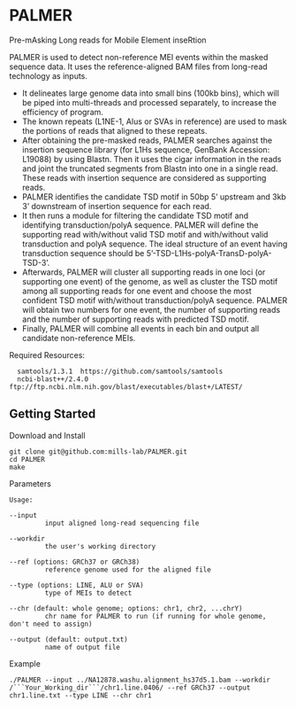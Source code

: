 # PALMER

Pre-mAsking Long reads for Mobile Element inseRtion

PALMER is used to detect non-reference MEI events within the masked sequence data. It uses the reference-aligned BAM files from long-read technology as inputs. 

* It delineates large genome data into small bins (100kb bins), which will be piped into multi-threads and processed separately, to increase the efficiency of program. 
* The known repeats (L1NE-1, Alus or SVAs in reference) are used to mask the portions of reads that aligned to these repeats. 
* After obtaining the pre-masked reads, PALMER searches against the insertion sequence library (for L1Hs sequence, GenBank Accession: L19088)  by using Blastn. Then it uses the cigar information in the reads and joint the truncated segments from Blastn into one in a single read. These reads with insertion sequence are considered as supporting reads. 
* PALMER identifies the candidate TSD motif in 50bp 5’ upstream and 3kb 3’ downstream of insertion sequence for each read. 
* It then runs a module for filtering the candidate TSD motif and identifying transduction/polyA sequence. PALMER will define the supporting read with/without valid TSD motif and with/without valid transduction and polyA sequence. The ideal structure of an event having transduction sequence should be 5’-TSD-L1Hs-polyA-TransD-polyA-TSD-3’. 
* Afterwards, PALMER will cluster all supporting reads in one loci (or supporting one event) of the genome, as well as cluster the TSD motif among all supporting reads for one event and choose the most confident TSD motif with/without transduction/polyA sequence. PALMER will obtain two numbers for one event, the number of supporting reads and the number of supporting reads with predicted TSD motif. 
* Finally, PALMER will combine all events in each bin and output all candidate non-reference MEIs.


Required Resources:
```
  samtools/1.3.1  https://github.com/samtools/samtools
  ncbi-blast++/2.4.0  ftp://ftp.ncbi.nlm.nih.gov/blast/executables/blast+/LATEST/
```

## Getting Started

Download and Install
```
git clone git@github.com:mills-lab/PALMER.git
cd PALMER
make
```

Parameters
```
Usage:

--input
         input aligned long-read sequencing file

--workdir
         the user's working directory

--ref (options: GRCh37 or GRCh38)
         reference genome used for the aligned file 

--type (options: LINE, ALU or SVA)
         type of MEIs to detect

--chr (default: whole genome; options: chr1, chr2, ...chrY)
         chr name for PALMER to run (if running for whole genome, don't need to assign)

--output (default: output.txt)
         name of output file
```

Example
```
./PALMER --input ../NA12878.washu.alignment_hs37d5.1.bam --workdir /```Your_Working_dir```/chr1.line.0406/ --ref GRCh37 --output chr1.line.txt --type LINE --chr chr1
```